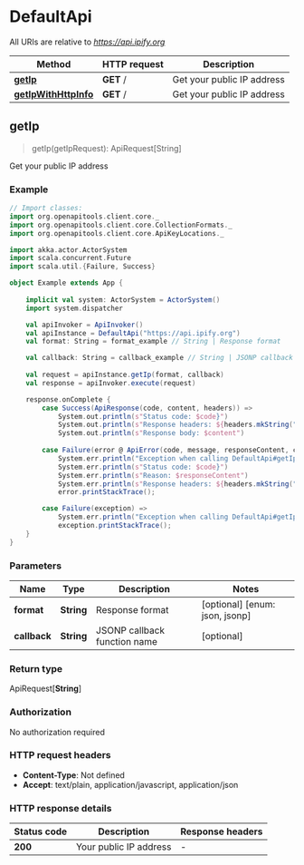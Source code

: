 # DefaultApi

All URIs are relative to *https://api.ipify.org*

Method | HTTP request | Description
------------- | ------------- | -------------
[**getIp**](DefaultApi.md#getIp) | **GET** / | Get your public IP address
[**getIpWithHttpInfo**](DefaultApi.md#getIpWithHttpInfo) | **GET** / | Get your public IP address



## getIp

> getIp(getIpRequest): ApiRequest[String]

Get your public IP address

### Example

```scala
// Import classes:
import org.openapitools.client.core._
import org.openapitools.client.core.CollectionFormats._
import org.openapitools.client.core.ApiKeyLocations._

import akka.actor.ActorSystem
import scala.concurrent.Future
import scala.util.{Failure, Success}

object Example extends App {
    
    implicit val system: ActorSystem = ActorSystem()
    import system.dispatcher

    val apiInvoker = ApiInvoker()
    val apiInstance = DefaultApi("https://api.ipify.org")
    val format: String = format_example // String | Response format

    val callback: String = callback_example // String | JSONP callback function name
    
    val request = apiInstance.getIp(format, callback)
    val response = apiInvoker.execute(request)

    response.onComplete {
        case Success(ApiResponse(code, content, headers)) =>
            System.out.println(s"Status code: $code}")
            System.out.println(s"Response headers: ${headers.mkString(", ")}")
            System.out.println(s"Response body: $content")
        
        case Failure(error @ ApiError(code, message, responseContent, cause, headers)) =>
            System.err.println("Exception when calling DefaultApi#getIp")
            System.err.println(s"Status code: $code}")
            System.err.println(s"Reason: $responseContent")
            System.err.println(s"Response headers: ${headers.mkString(", ")}")
            error.printStackTrace();

        case Failure(exception) => 
            System.err.println("Exception when calling DefaultApi#getIp")
            exception.printStackTrace();
    }
}
```

### Parameters


Name | Type | Description  | Notes
------------- | ------------- | ------------- | -------------
 **format** | **String**| Response format | [optional] [enum: json, jsonp]
 **callback** | **String**| JSONP callback function name | [optional]

### Return type

ApiRequest[**String**]


### Authorization

No authorization required

### HTTP request headers

- **Content-Type**: Not defined
- **Accept**: text/plain, application/javascript, application/json

### HTTP response details
| Status code | Description | Response headers |
|-------------|-------------|------------------|
| **200** | Your public IP address |  -  |

